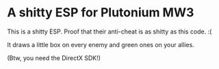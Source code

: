 # A shitty ESP for Plutonium MW3

This is a shitty ESP. Proof that their anti-cheat is as shitty as this code. :(

It draws a little box on every enemy and green ones on your allies.

(Btw, you need the DirectX SDK!)
